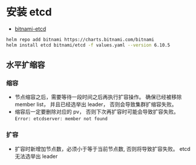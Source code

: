 # 安装 etcd

- [bitnami-etcd](https://artifacthub.io/packages/helm/bitnami/etcd)

```bash
helm repo add bitnami https://charts.bitnami.com/bitnami
helm install etcd bitnami/etcd -f values.yaml --version 6.10.5
```

## 水平扩缩容

### 缩容

- 节点缩容之后，需要等待一段时间之后再执行扩容操作。 确保已经被移除 member list， 并且已经选举出 leader， 否则会导致集群扩缩容失败。
- 缩容后一定要删除对应的 pv， 否则下次再扩容时可能会导致扩容失败。 `Error: etcdserver: member not found`

### 扩容

- 扩容时新增加节点数，必须小于等于当前节点数, 否则将导致扩容失败。 etcd 无法选举出 leader
